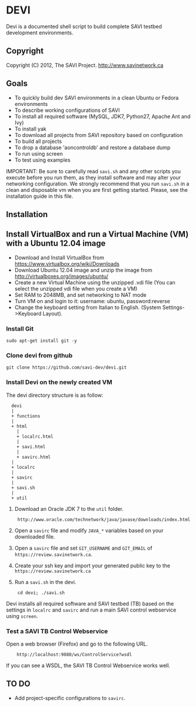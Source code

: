 DEVI
====
Devi is a documented shell script to build complete SAVI testbed development environments.

## Copyright
Copyright (C) 2012, The SAVI Project. http://www.savinetwork.ca

Goals
-----

* To quickly build dev SAVI environments in a clean Ubuntu or Fedora environments
* To describe working configurations of SAVI
* To install all required software (MySQL, JDK7, Python27, Apache Ant and Ivy)
* To install yak
* To download all projects from SAVI repository based on configuration
* To build all projects
* To drop a database 'aoncontroldb' and restore a database dump
* To run using screen
* To test using examples

IMPORTANT: Be sure to carefully read `savi.sh` and any other scripts you execute before you run them, as they install software and may alter your networking configuration. We strongly recommend that you run `savi.sh` in a clean and disposable vm when you are first getting started. Please, see the installation guide in this file.

Installation
------------

## Install VirtualBox and run a Virtual Machine (VM) with a Ubuntu 12.04 image

* Download and Install VirtualBox from https://www.virtualbox.org/wiki/Downloads
* Download Ubuntu 12.04 image and unzip the image from http://virtualboxes.org/images/ubuntu/
* Create a new Virtual Machine using the unzipped .vdi file
(You can select the unzipped vdi file when you create a VM)
* Set RAM to 2048MB, and set networking to NAT mode
* Turn VM on and login to it: username: ubuntu, password:reverse
* Change the keyboard setting from Italian to English. (System Settings->Keyboard Layout).

### Install Git

    sudo apt-get install git -y

### Clone devi from github

    git clone https://github.com/savi-dev/devi.git


### Install Devi on the newly created VM
The devi directory structure is as follow:

      devi
      |
      + functions
      |
      + html
        |
        + localrc.html
        |
        + savi.html
        |
        + savirc.html
      |
      + localrc
      |
      + savirc
      |
      + savi.sh
      |
      + util


1. Download an Oracle JDK 7 to the `util` folder.

        http://www.oracle.com/technetwork/java/javase/downloads/index.html
    
2. Open a `savirc` file and modify `JAVA_*` variables based on your downloaded file.
3. Open a `savirc` file and set `GIT_USERNAME` and `GIT_EMAIL` of `https://review.savinetwork.ca`.
4. Create your ssh key and import your generated public key to the `https://review.savinetwork.ca`
5. Run a `savi.sh` in the devi.

        cd devi; ./savi.sh

Devi installs all required software and SAVI testbed (TB) based on the settings in `localrc` and `savirc` and run a main SAVI control webservice using `screen`.

### Test a SAVI TB Control Webservice
Open a web browser (Firefox) and go to the following URL.

        http://localhost:9080/ws/ControlService?wsdl

If you can see a WSDL, the SAVI TB Control Webservice works well.

TO DO
-----
* Add project-specific configurations to `savirc`.

